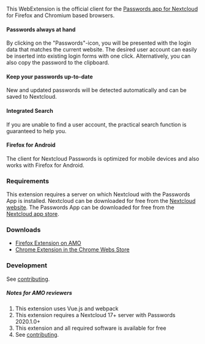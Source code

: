 This WebExtension is the official client for the [Passwords app for Nextcloud](https://github.com/marius-wieschollek/passwords) for Firefox and Chromium based browsers.

#### Passwords always at hand
By clicking on the "Passwords"-icon, you will be presented with the login data that matches the current website. The desired user account can easily be inserted into existing login forms with one click. Alternatively, you can also copy the password to the clipboard.

#### Keep your passwords up-to-date
New and updated passwords will be detected automatically and can be saved to Nextcloud.

#### Integrated Search
If you are unable to find a user account, the practical search function is guaranteed to help you.

#### Firefox for Android
The client for Nextcloud Passwords is optimized for mobile devices and also works with Firefox for Android.

### Requirements
This extension requires a server on which Nextcloud with the Passwords App is installed.
Nextcloud can be downloaded for free from the [Nextcloud website](https://nextcloud.com/).
The Passwords App can be downloaded for free from the [Nextcloud app store](https://apps.nextcloud.com/apps/passwords).

### Downloads
* [Firefox Extension on AMO](https://addons.mozilla.org/de/firefox/addon/nextcloud-passwords/)
* [Chrome Extension in the Chrome Webs Store](https://chrome.google.com/webstore/detail/nextcloud-passwords/mhajlicjhgoofheldnmollgbgjheenbi)

### Development
See [contributing](Contributing.md).

##### Notes for AMO reviewers
1. This extension uses Vue.js and webpack
2. This extension requires a Nextcloud 17+ server with Passwords 2020.1.0+
3. This extension and all required software is available for free
4. See [contributing](Contributing.md).